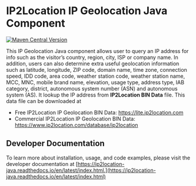 # IP2Location IP Geolocation Java Component
[![Maven Central Version](https://img.shields.io/maven-central/v/com.ip2location/ip2location-java)](https://central.sonatype.com/artifact/com.ip2location/ip2location-java)


This IP Geolocation Java component allows user to query an IP address for info such as the visitor’s country, region, city, ISP or company name. In addition, users can also determine extra useful geolocation information such as latitude, longitude, ZIP code, domain name, time zone, connection speed, IDD code, area code, weather station code, weather station name, MCC, MNC, mobile brand name, elevation, usage type, address type, IAB category, district, autonomous system number (ASN) and autonomous system (AS). It lookup the IP address from **IP2Location BIN Data** file. This data file can be downloaded at

* Free IP2Location IP Geolocation BIN Data: https://lite.ip2location.com
* Commercial IP2Location IP Geolocation BIN Data: https://www.ip2location.com/database/ip2location

## Developer Documentation
To learn more about installation, usage, and code examples, please visit the developer documentation at [https://ip2location-java.readthedocs.io/en/latest/index.html.](https://ip2location-java.readthedocs.io/en/latest/index.html)

